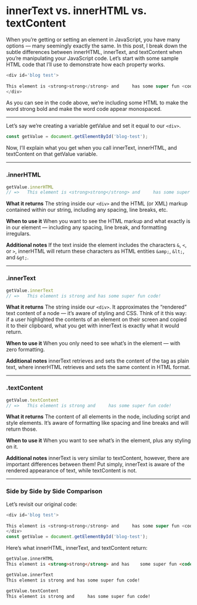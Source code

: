 # innerText vs. innerHTML vs. textContent

When you’re getting or setting an element in JavaScript, you have many options — many seemingly exactly the same.
In this post, I break down the subtle differences between innerHTML, innerText, and textContent when you’re manipulating your JavaScript code.
Let’s start with some sample HTML code that I’ll use to demonstrate how each property works.

```js
<div id='blog test'>
   
This element is <strong>strong</strong> and     has some super fun <code>code</code>!
</div>
```

As you can see in the code above, we’re including some HTML to make the word strong bold and make the word code appear monospaced.

***

Let’s say we’re creating a variable getValue and set it equal to our ``<div>``.

```js
const getValue = document.getElementById('blog-test');
```

Now, I’ll explain what you get when you call innerText, innerHTML, and textContent on that getValue variable.

***

### .innerHTML

```js
getValue.innerHTML
// =>   This element is <strong>strong</strong> and     has some super fun <code>code</code>!
```

**What it returns**
The string inside our `<div>` and the HTML (or XML) markup contained within our string, including any spacing, line breaks, etc.

**When to use it**
When you want to see the HTML markup and what exactly is in our element — including any spacing, line break, and formatting irregulars.

**Additional notes**
If the text inside the element includes the characters `&`, `<`, or `>`, innerHTML will return these characters as HTML entities `&amp;`, `&lt;`, and `&gt;`.

***

### .innerText

```js
getValue.innerText
// =>   This element is strong and has some super fun code!
```

**What it returns**
The string inside our ``<div>``. It approximates the “rendered” text content of a node — it’s aware of styling and CSS.
Think of it this way: if a user highlighted the contents of an element on their screen and copied it to their clipboard, what you get with innerText is exactly what it would return.

**When to use it**
When you only need to see what’s in the element — with zero formatting.

**Additional notes**
innerText retrieves and sets the content of the tag as plain text, where innerHTML retrieves and sets the same content in HTML format.

***

### .textContent

```js
getValue.textContent
// =>   This element is strong and     has some super fun code!
```

**What it returns**
The content of all elements in the node, including script and style elements. It’s aware of formatting like spacing and line breaks and will return those.

**When to use it**
When you want to see what’s in the element, plus any styling on it.

**Additional notes**
innerText is very similar to textContent, however, there are important differences between them! Put simply, innerText is aware of the rendered appearance of text, while textContent is not.

***

### Side by Side by Side Comparison

Let’s revisit our original code:

```js
<div id='blog test'>
   
This element is <strong>strong</strong> and     has some super fun <code>code</code>!
</div>
const getValue = document.getElementById('blog-test');
```

Here’s what innerHTML, innerText, and textContent return:

```html
getValue.innerHTML
This element is <strong>strong</strong> and has    some super fun <code>code</code>!

getValue.innerText
This element is strong and has some super fun code!

getValue.textContent
This element is strong and     has some super fun code!
```